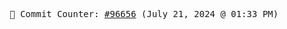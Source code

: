 <p align="center">
    <samp>
        📮 Commit Counter: <a href="https://github.com/Javascript-void0/Javascript-void0/commits/main">#96656</a> (July 21, 2024 @ 01:33 PM)
    </samp>
</p>